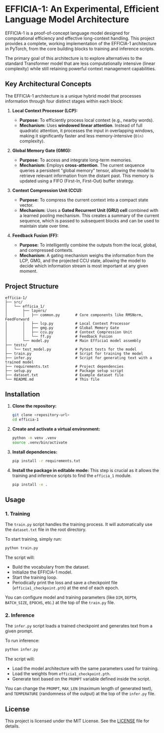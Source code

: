 # EFFICIA-1: An Experimental, Efficient Language Model Architecture

EFFICIA-1 is a proof-of-concept language model designed for computational efficiency and effective long-context handling. This project provides a complete, working implementation of the EFFICIA-1 architecture in PyTorch, from the core building blocks to training and inference scripts.

The primary goal of this architecture is to explore alternatives to the standard Transformer model that are less computationally intensive (linear complexity) while still retaining powerful context management capabilities.

## Key Architectural Concepts

The EFFICIA-1 architecture is a unique hybrid model that processes information through four distinct stages within each block:

1.  **Local Context Processor (LCP):**
    *   **Purpose:** To efficiently process local context (e.g., nearby words).
    *   **Mechanism:** Uses **windowed linear attention**. Instead of full quadratic attention, it processes the input in overlapping windows, making it significantly faster and less memory-intensive (`O(n)` complexity).

2.  **Global Memory Gate (GMG):**
    *   **Purpose:** To access and integrate long-term memories.
    *   **Mechanism:** Employs **cross-attention**. The current sequence queries a persistent "global memory" tensor, allowing the model to retrieve relevant information from the distant past. This memory is updated using a FIFO (First-In, First-Out) buffer strategy.

3.  **Context Compression Unit (CCU):**
    *   **Purpose:** To compress the current context into a compact state vector.
    *   **Mechanism:** Uses a **Gated Recurrent Unit (GRU) cell** combined with a learned pooling mechanism. This creates a summary of the current sequence, which is passed to subsequent blocks and can be used to maintain state over time.

4.  **Feedback Fusion (FF):**
    *   **Purpose:** To intelligently combine the outputs from the local, global, and compressed contexts.
    *   **Mechanism:** A gating mechanism weighs the information from the LCP, GMG, and the projected CCU state, allowing the model to decide which information stream is most important at any given moment.

## Project Structure

```
efficia-1/
├── src/
│   └── efficia_1/
│       ├── layers/
│       │   ├── common.py       # Core components like RMSNorm, FeedForward
│       │   ├── lcp.py          # Local Context Processor
│       │   ├── gmg.py          # Global Memory Gate
│       │   ├── ccu.py          # Context Compression Unit
│       │   └── ff.py           # Feedback Fusion
│       └── model.py            # Main Efficia1 model assembly
├── tests/
│   └── test_model.py           # Pytest tests for the model
├── train.py                    # Script for training the model
├── infer.py                    # Script for generating text with a trained model
├── requirements.txt            # Project dependencies
├── setup.py                    # Package setup script
├── dataset.txt                 # Example dataset file
└── README.md                   # This file
```

## Installation

1.  **Clone the repository:**
    ```bash
    git clone <repository-url>
    cd efficia-1
    ```

2.  **Create and activate a virtual environment:**
    ```bash
    python -m venv .venv
    source .venv/bin/activate
    ```

3.  **Install dependencies:**
    ```bash
    pip install -r requirements.txt
    ```

4.  **Install the package in editable mode:**
    This step is crucial as it allows the training and inference scripts to find the `efficia_1` module.
    ```bash
    pip install -e .
    ```

## Usage

### 1. Training

The `train.py` script handles the training process. It will automatically use the `dataset.txt` file in the root directory.

To start training, simply run:
```bash
python train.py
```

The script will:
- Build the vocabulary from the dataset.
- Initialize the EFFICIA-1 model.
- Start the training loop.
- Periodically print the loss and save a checkpoint file (`efficia1_checkpoint.pth`) at the end of each epoch.

You can configure model and training parameters (like `DIM`, `DEPTH`, `BATCH_SIZE`, `EPOCHS`, etc.) at the top of the `train.py` file.

### 2. Inference

The `infer.py` script loads a trained checkpoint and generates text from a given prompt.

To run inference:
```bash
python infer.py
```

The script will:
- Load the model architecture with the same parameters used for training.
- Load the weights from `efficia1_checkpoint.pth`.
- Generate text based on the `PROMPT` variable defined inside the script.

You can change the `PROMPT`, `MAX_LEN` (maximum length of generated text), and `TEMPERATURE` (randomness of the output) at the top of the `infer.py` file.

## License

This project is licensed under the MIT License. See the [LICENSE](LICENSE) file for details.
